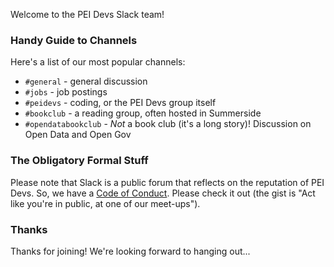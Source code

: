 
Welcome to the PEI Devs Slack team!

### Handy Guide to Channels

Here's a list of our most popular channels:

* `#general` - general discussion 
* `#jobs` - job postings
* `#peidevs` - coding, or the PEI Devs group itself
* `#bookclub` - a reading group, often hosted in Summerside 
* `#opendatabookclub` - *Not* a book club (it's a long story)! Discussion on Open Data and Open Gov

### The Obligatory Formal Stuff

Please note that Slack is a public forum that reflects on the reputation of PEI Devs. So, we have a [Code of Conduct](http://peidevs.github.io/code/). Please check it out (the gist is "Act like you're in public, at one of our meet-ups").

### Thanks

Thanks for joining! We're looking forward to hanging out...
